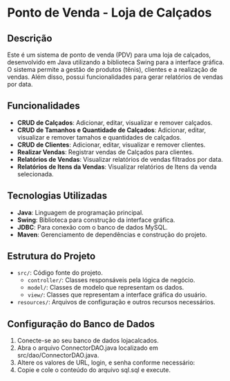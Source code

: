 # Ponto de Venda - Loja de Calçados

## Descrição
Este é um sistema de ponto de venda (PDV) para uma loja de calçados, desenvolvido em Java utilizando a biblioteca Swing para a interface gráfica. O sistema permite a gestão de produtos (tênis), clientes e a realização de vendas. Além disso, possui funcionalidades para gerar relatórios de vendas por data.

## Funcionalidades
- **CRUD de Calçados**: Adicionar, editar, visualizar e remover calçados.
- **CRUD de Tamanhos e Quantidade de Calçados**: Adicionar, editar, visualizar e remover tamahos e quantidades de calçados.
- **CRUD de Clientes**: Adicionar, editar, visualizar e remover clientes.  
- **Realizar Vendas**: Registrar vendas de Calçados para clientes.
- **Relatórios de Vendas**: Visualizar relatórios de vendas filtrados por data.
- **Relatórios de Itens da Vendas**: Visualizar relatórios de Itens da venda selecionada.

## Tecnologias Utilizadas
- **Java**: Linguagem de programação principal.
- **Swing**: Biblioteca para construção da interface gráfica.
- **JDBC**: Para conexão com o banco de dados MySQL.
- **Maven**: Gerenciamento de dependências e construção do projeto.

## Estrutura do Projeto
- `src/`: Código fonte do projeto.
  - `controller/`: Classes responsáveis pela lógica de negócio.
  - `model/`: Classes de modelo que representam os dados.
  - `view/`: Classes que representam a interface gráfica do usuário.
- `resources/`: Arquivos de configuração e outros recursos necessários.
## Configuração do Banco de Dados

1. Conecte-se ao seu banco de dados lojacalcados.
2. Abra o arquivo ConnectorDAO.java localizado em src/dao/ConnectorDAO.java.
3. Altere os valores de URL, login, e senha conforme necessário:
4. Copie e cole o conteúdo do arquivo sql.sql e execute.
